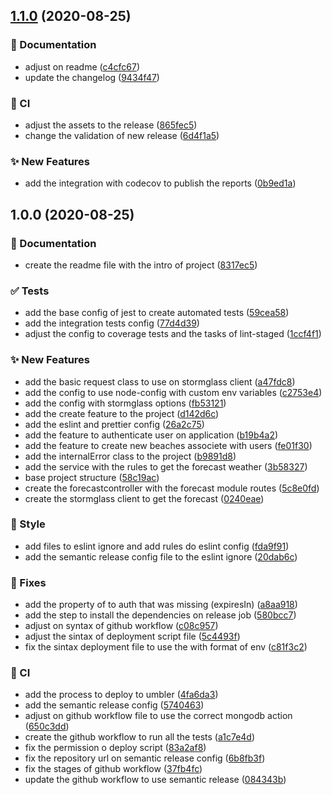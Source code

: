 ## [1.1.0](https://github.com/brunohafonso95/weather-api/compare/v1.0.0...v1.1.0) (2020-08-25)


### :memo: Documentation

* adjust on readme ([c4cfc67](https://github.com/brunohafonso95/weather-api/commit/c4cfc6791b5a290d92965347b32ab9f75ba3ad04))
* update the changelog ([9434f47](https://github.com/brunohafonso95/weather-api/commit/9434f47679754683a39ac4c4ad79b9ea38c25574))


### :repeat: CI

* adjust the assets to the release ([865fec5](https://github.com/brunohafonso95/weather-api/commit/865fec5ce7a463fff2bbf0d6d0b11ed2edb39b51))
* change the validation of new release ([6d4f1a5](https://github.com/brunohafonso95/weather-api/commit/6d4f1a54941ff321bf9b238e32096e2b454e34bc))


### :sparkles: New Features

* add the integration with codecov to publish the reports ([0b9ed1a](https://github.com/brunohafonso95/weather-api/commit/0b9ed1a7cef67f6316aa65301b8f0e8b9c545e73))

## 1.0.0 (2020-08-25)


### :memo: Documentation

* create the readme file with the intro of project ([8317ec5](https://github.com/brunohafonso95/weather-api/commit/8317ec596e0875a08d88d803c6dece315152bdff))


### :white_check_mark: Tests

* add the base config of jest to create automated tests ([59cea58](https://github.com/brunohafonso95/weather-api/commit/59cea58d9c8909af781b93f36ec51016cfc437df))
* add the integration tests config ([77d4d39](https://github.com/brunohafonso95/weather-api/commit/77d4d392edcd0673cd4bf7c2186025388d27d431))
* adjust the config to coverage tests and the tasks of lint-staged ([1ccf4f1](https://github.com/brunohafonso95/weather-api/commit/1ccf4f1ab2bf72eee819c1a237c1d0d9d878e601))


### :sparkles: New Features

* add the basic request class to use on stormglass client ([a47fdc8](https://github.com/brunohafonso95/weather-api/commit/a47fdc84a050f84ea771a68a895c256edfe7adfb))
* add the config to use node-config with custom env variables ([c2753e4](https://github.com/brunohafonso95/weather-api/commit/c2753e48b19118d32967a2812eb923eab8ed59ba))
* add the config with stormglass options ([fb53121](https://github.com/brunohafonso95/weather-api/commit/fb5312191be75d0998933693e0d6121c8769e0cc))
* add the create feature to the project ([d142d6c](https://github.com/brunohafonso95/weather-api/commit/d142d6cb58230b2391b29b67cc6acb6afc7385ba))
* add the eslint and prettier config ([26a2c75](https://github.com/brunohafonso95/weather-api/commit/26a2c75086120364133b0d1a1e85443586b2ee5f))
* add the feature to authenticate user on application ([b19b4a2](https://github.com/brunohafonso95/weather-api/commit/b19b4a2b4b2775c7206008ea06fcea4bff362a4f))
* add the feature to create new beaches associete with users ([fe01f30](https://github.com/brunohafonso95/weather-api/commit/fe01f308cdf4dffef78fbcc6ee47dd15e79db330))
* add the internalError class to the project ([b9891d8](https://github.com/brunohafonso95/weather-api/commit/b9891d8a1622ed3f35dc40f951d43ef155ccea2d))
* add the service with the rules to get the forecast weather ([3b58327](https://github.com/brunohafonso95/weather-api/commit/3b5832795631f5635ae62e7024a7c0e417e7f6e0))
* base project structure ([58c19ac](https://github.com/brunohafonso95/weather-api/commit/58c19acb83404121c081679bbbf8053f25d51b33))
* create the forecastcontroller with the forecast module routes ([5c8e0fd](https://github.com/brunohafonso95/weather-api/commit/5c8e0fdb4313a0179fe97add5036f52c2734554d))
* create the stormglass client to get the forecast ([0240eae](https://github.com/brunohafonso95/weather-api/commit/0240eae9f500543df2b18c079d0f65d7a7f83de4))


### :barber: Style

* add files to eslint ignore and add rules do eslint config ([fda9f91](https://github.com/brunohafonso95/weather-api/commit/fda9f9149b76db652932efd8a27e691c1cc4b7ce))
* add the semantic release config file to the eslint ignore ([20dab6c](https://github.com/brunohafonso95/weather-api/commit/20dab6cc1d4117c5eaa1867267a1449adaa22ec4))


### :bug: Fixes

* add the property of to auth that was missing (expiresIn) ([a8aa918](https://github.com/brunohafonso95/weather-api/commit/a8aa9181b89237126d3f8e68efc87284cab7a1f9))
* add the step to install the dependencies on release job ([580bcc7](https://github.com/brunohafonso95/weather-api/commit/580bcc7ed1db961f1166c652808e8d89697e6a8c))
* adjust on syntax of github workflow ([c08c957](https://github.com/brunohafonso95/weather-api/commit/c08c957afc4afa757029d90cfa093af9a6ab3c7c))
* adjust the sintax of deployment script file ([5c4493f](https://github.com/brunohafonso95/weather-api/commit/5c4493fa71336bd8d8771a684bda6e1380b3290f))
* fix the sintax deployment file to use the with format of env ([c81f3c2](https://github.com/brunohafonso95/weather-api/commit/c81f3c2ca984c8d3f04529113246d86fa8a79555))


### :repeat: CI

* add the process to deploy to umbler ([4fa6da3](https://github.com/brunohafonso95/weather-api/commit/4fa6da3c9cf619308c1e187565d2e0b0412c23eb))
* add the semantic release config ([5740463](https://github.com/brunohafonso95/weather-api/commit/57404631fc6a7bddec6b416e57068062d4e189da))
* adjust on github workflow file to use the correct mongodb action ([650c3dd](https://github.com/brunohafonso95/weather-api/commit/650c3ddffa0b184887d41824dcf56beb04a11447))
* create the github workflow to run all the tests ([a1c7e4d](https://github.com/brunohafonso95/weather-api/commit/a1c7e4d4198d166952f70c0d345800e22d42d1c1))
* fix the permission o deploy script ([83a2af8](https://github.com/brunohafonso95/weather-api/commit/83a2af8fc8fdb7d2b0feb33ac91d4a13c902ca94))
* fix the repository url on semantic release config ([6b8fb3f](https://github.com/brunohafonso95/weather-api/commit/6b8fb3f52092d009bc3bc0484eff03067e34fd4b))
* fix the stages of github workflow ([37fb4fc](https://github.com/brunohafonso95/weather-api/commit/37fb4fc172118f73f539c330b8c8f794b92ab669))
* update the github workflow to use semantic release ([084343b](https://github.com/brunohafonso95/weather-api/commit/084343b021cd1364af1ab205a341f2ad9fb0bec6))
